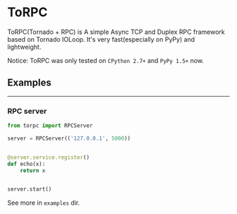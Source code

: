 # ToRPC

ToRPC(Tornado + RPC) is A simple Async TCP and Duplex RPC framework based on Tornado IOLoop. It's very fast(especially on PyPy) and lightweight.

Notice: ToRPC was only tested on `CPython 2.7+` and `PyPy 1.5+` now.

## Examples
--------

### RPC server
```python
from torpc import RPCServer

server = RPCServer(('127.0.0.1', 5000))


@server.service.register()
def echo(x):
    return x


server.start()
```
See more in `examples` dir.

